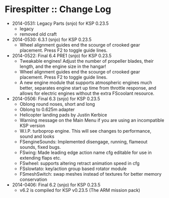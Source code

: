 # Firespitter :: Change Log


* 2014-0531: Legacy Parts (snjo) for KSP 0.23.5
	+ legacy
	+ removed old craft
* 2014-0530: 6.3.1 (snjo) for KSP 0.23.5
	+ Wheel alignment guides end the scourge of crooked gear placement. Press F2 to toggle guide lines.
* 2014-0522: Final 6.4 PRE1 (snjo) for KSP 0.23.5
	+ Tweakable engines! Adjust the number of propeller blades, their length, and the engine size in the hangar!
	+ Wheel alignment guides end the scourge of crooked gear placement. Press F2 to toggle guide lines.
	+ A new engine module that supports atmospheric engines much better, separates engine start up time from throttle response, and allows for electric engines without the extra FScoolant resource.
* 2014-0506: Final 6.3 (snjo) for KSP 0.23.5
	+ Oblong round noses, short and long
	+ Oblong to 0.625m adapter
	+ Helicopter landing pads by Justin Kerbice
	+ Warning message on the Main Menu if you are using an incompatible KSP version
	+ W.I.P. turboprop engine. This will see changes to performance, sound and looks
	+ FSengineSounds: Implemented disengage, running, flameout sounds, fixed bugs.
	+ FSwing: Made leading edge action name cfg editable for use in extending flaps etc.
	+ FSwheel: supports altering retract animation speed in cfg
	+ FSslowtato: key/action group based rotator module
	+ FSmeshSwitch: swap meshes instead of textures for better memory conservation
* 2014-0406: Final 6.2 (snjo) for KSP 0.23.5
	+ v6.2 is compiled for KSP v0.23.5 (The ARM mission pack)

